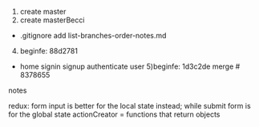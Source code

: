 1) create master
3) create masterBecci
- .gitignore add list-branches-order-notes.md
4) beginfe: 88d2781
- home signin signup authenticate user
5)beginfe: 1d3c2de
merge # 8378655


notes

redux: form input is better for the local state instead; while submit form is for the global state
actionCreator = functions that return objects
